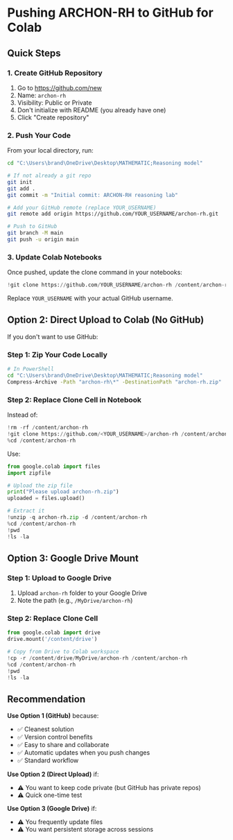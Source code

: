 # Pushing ARCHON-RH to GitHub for Colab

## Quick Steps

### 1. Create GitHub Repository
1. Go to https://github.com/new
2. Name: `archon-rh`
3. Visibility: Public or Private
4. Don't initialize with README (you already have one)
5. Click "Create repository"

### 2. Push Your Code

From your local directory, run:

```bash
cd "C:\Users\brand\OneDrive\Desktop\MATHEMATIC;Reasoning model"

# If not already a git repo
git init
git add .
git commit -m "Initial commit: ARCHON-RH reasoning lab"

# Add your GitHub remote (replace YOUR_USERNAME)
git remote add origin https://github.com/YOUR_USERNAME/archon-rh.git

# Push to GitHub
git branch -M main
git push -u origin main
```

### 3. Update Colab Notebooks

Once pushed, update the clone command in your notebooks:
```python
!git clone https://github.com/YOUR_USERNAME/archon-rh /content/archon-rh
```

Replace `YOUR_USERNAME` with your actual GitHub username.

## Option 2: Direct Upload to Colab (No GitHub)

If you don't want to use GitHub:

### Step 1: Zip Your Code Locally
```bash
# In PowerShell
cd "C:\Users\brand\OneDrive\Desktop\MATHEMATIC;Reasoning model"
Compress-Archive -Path "archon-rh\*" -DestinationPath "archon-rh.zip"
```

### Step 2: Replace Clone Cell in Notebook

Instead of:
```python
!rm -rf /content/archon-rh
!git clone https://github.com/<YOUR_USERNAME>/archon-rh /content/archon-rh
%cd /content/archon-rh
```

Use:
```python
from google.colab import files
import zipfile

# Upload the zip file
print("Please upload archon-rh.zip")
uploaded = files.upload()

# Extract it
!unzip -q archon-rh.zip -d /content/archon-rh
%cd /content/archon-rh
!pwd
!ls -la
```

## Option 3: Google Drive Mount

### Step 1: Upload to Google Drive
1. Upload `archon-rh` folder to your Google Drive
2. Note the path (e.g., `/MyDrive/archon-rh`)

### Step 2: Replace Clone Cell
```python
from google.colab import drive
drive.mount('/content/drive')

# Copy from Drive to Colab workspace
!cp -r /content/drive/MyDrive/archon-rh /content/archon-rh
%cd /content/archon-rh
!pwd
!ls -la
```

## Recommendation

**Use Option 1 (GitHub)** because:
- ✅ Cleanest solution
- ✅ Version control benefits
- ✅ Easy to share and collaborate
- ✅ Automatic updates when you push changes
- ✅ Standard workflow

**Use Option 2 (Direct Upload)** if:
- ⚠️ You want to keep code private (but GitHub has private repos)
- ⚠️ Quick one-time test

**Use Option 3 (Google Drive)** if:
- ⚠️ You frequently update files
- ⚠️ You want persistent storage across sessions

